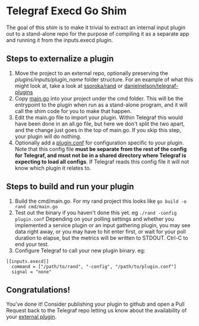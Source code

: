 # Telegraf Execd Go Shim

The goal of this _shim_ is to make it trivial to extract an internal input plugin
out to a stand-alone repo for the purpose of compiling it as a separate app and
running it from the inputs.execd plugin.

## Steps to externalize a plugin

1. Move the project to an external repo, optionally preserving the
  _plugins/inputs/plugin_name_ folder structure. For an example of what this might
  look at, take a look at [ssoroka/rand](https://github.com/ssoroka/rand) or
  [danielnelson/telegraf-plugins](https://github.com/danielnelson/telegraf-plugins)
1. Copy [main.go](./example/cmd/main.go) into your project under the cmd folder.
  This will be the entrypoint to the plugin when run as a stand-alone program, and
  it will call the shim code for you to make that happen.
1. Edit the main.go file to import your plugin. Within Telegraf this would have
  been done in an all.go file, but here we don't split the two apart, and the change
  just goes in the top of main.go. If you skip this step, your plugin will do nothing.
1. Optionally add a [plugin.conf](./example/cmd/plugin.conf) for configuration
  specific to your plugin. Note that this config file **must be separate from the
  rest of the config for Telegraf, and must not be in a shared directory where
  Telegraf is expecting to load all configs**. If Telegraf reads this config file
  it will not know which plugin it relates to.

## Steps to build and run your plugin

1. Build the cmd/main.go. For my rand project this looks like `go build -o rand cmd/main.go`
1. Test out the binary if you haven't done this yet. eg `./rand -config plugin.conf`
  Depending on your polling settings and whether you implemented a service plugin or
  an input gathering plugin, you may see data right away, or you may have to hit enter
  first, or wait for your poll duration to elapse, but the metrics will be written to
  STDOUT. Ctrl-C to end your test.
1. Configure Telegraf to call your new plugin binary. eg:

```
[[inputs.execd]]
  command = ["/path/to/rand", "-config", "/path/to/plugin.conf"]
  signal = "none"
```

## Congratulations!

You've done it! Consider publishing your plugin to github and open a Pull Request
back to the Telegraf repo letting us know about the availability of your
[external plugin](https://github.com/influxdata/telegraf/blob/master/EXTERNAL_PLUGINS.md).